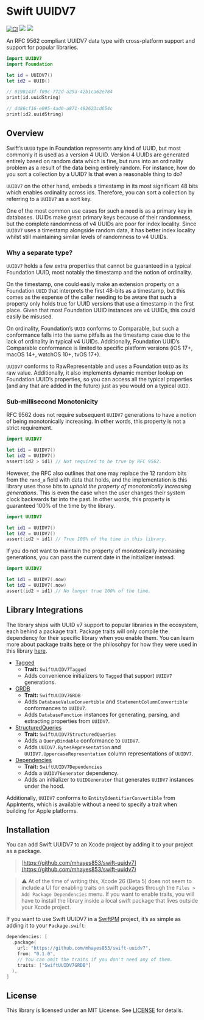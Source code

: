 # Swift UUIDV7

[![CI](https://github.com/mhayes853/swift-uuidv7/actions/workflows/ci.yml/badge.svg)](https://github.com/mhayes853/swift-uuidv7/actions/workflows/ci.yml)
[![](https://img.shields.io/endpoint?url=https%3A%2F%2Fswiftpackageindex.com%2Fapi%2Fpackages%2Fmhayes853%2Fswift-uuidv7%2Fbadge%3Ftype%3Dswift-versions)](https://swiftpackageindex.com/mhayes853/swift-uuidv7)
[![](https://img.shields.io/endpoint?url=https%3A%2F%2Fswiftpackageindex.com%2Fapi%2Fpackages%2Fmhayes853%2Fswift-uuidv7%2Fbadge%3Ftype%3Dplatforms)](https://swiftpackageindex.com/mhayes853/swift-uuidv7)

An RFC 9562 compliant UUIDV7 data type with cross-platform support and support for popular libraries.

```swift
import UUIDV7
import Foundation

let id = UUIDV7()
let id2 = UUID()

// 0198143f-f09c-772d-a29a-42b1ca62e784
print(id.uuidString)

// d486cf16-e095-4ad0-a871-492623cd654c
print(id2.uuidString)
```

## Overview
Swift’s `UUID` type in Foundation represents any kind of UUID, but most commonly it is used as a version 4 UUID. Version 4 UUIDs are generated entirely based on random data which is fine, but runs into an ordinality problem as a result of the data being entirely random. For instance, how do you sort a collection by a UUID? Is that even a reasonable thing to do?

`UUIDV7` on the other hand, embeds a timestamp in its most significant 48 bits which enables ordinality across ids. Therefore, you can sort a collection by referring to a `UUIDV7` as a sort key.

One of the most common use cases for such a need is as a primary key in databases. UUIDs make great primary keys because of their randomness, but the complete randomness of v4 UUIDs are poor for index locality. Since `UUIDV7` uses a timestamp alongside random data, it has better index locality whilst still maintaining similar levels of randomness to v4 UUIDs.

### Why a separate type?
`UUIDV7` holds a few extra properties that cannot be guaranteed in a typical Foundation UUID, most notably the timestamp and the notion of ordinality.

On the timestamp, one could easily make an extension property on a Foundation `UUID` that interprets the first 48-bits as a timestamp, but this comes as the expense of the caller needing to be aware that such a property only holds true for UUID versions that use a timestamp in the first place. Given that most Foundation UUID instances are v4 UUIDs, this could easily be misused.

On ordinality, Foundation’s `UUID` conforms to Comparable, but such a conformance falls into the same pitfalls as the timestamp case due to the lack of ordinality in typical v4 UUIDs. Additionally, Foundation UUID’s Comparable conformance is limited to specific platform versions (iOS 17+, macOS 14+, watchOS 10+, tvOS 17+).

`UUIDV7` conforms to RawRepresentable and uses a Foundation `UUID` as its raw value. Additionally, it also implements dynamic member lookup on Foundation UUID’s properties, so you can access all the typical properties (and any that are added in the future) just as you would on a typical `UUID`.

### Sub-millisecond Monotonicity
RFC 9562 does not require subsequent `UUIDV7` generations to have a notion of being monotonically increasing. In other words, this property is not a strict requirement.
```swift
import UUIDV7

let id1 = UUIDV7()
let id2 = UUIDV7()
assert(id2 > id1) // Not required to be true by RFC 9562.
```

However, the RFC also outlines that one may replace the 12 random bits from the `rand_a` field with data that holds, and the implementation is this library uses those bits to _uphold the property of monotonically increasing generations_. This is even the case when the user changes their system clock backwards far into the past. In other words, this property is guaranteed 100% of the time by the library.
```swift
import UUIDV7

let id1 = UUIDV7()
let id2 = UUIDV7()
assert(id2 > id1) // True 100% of the time in this library.
```

If you do not want to maintain the property of monotonically increasing generations, you can pass the current date in the initializer instead.
```swift
import UUIDV7

let id1 = UUIDV7(.now)
let id2 = UUIDV7(.now)
assert(id2 > id1) // No longer true 100% of the time.
```

## Library Integrations
The library ships with UUID v7 support to popular libraries in the ecosystem, each behind a package trait. Package traits will only compile the dependency for their specific library when you enable them. You can learn more about package traits [here](https://github.com/swiftlang/swift-evolution/blob/main/proposals/0450-swiftpm-package-traits.md) or the philosohpy for how they were used in this library [here](https://whypeople.xyz/on-package-traits).

- [Tagged](https://github.com/pointfreeco/swift-tagged)
  - **Trait:** `SwiftUUIDV7Tagged`
  - Adds convenience initializers to `Tagged` that support `UUIDV7` generations.
- [GRDB](https://github.com/groue/GRDB.swift)
  - **Trait:** `SwiftUUIDV7GRDB`
  - Adds `DatabaseValueConvertible` and `StatementColumnConvertible` conformances to `UUIDV7`.
  - Adds `DatabaseFunction` instances for generating, parsing, and extracting properties from `UUIDV7`.
- [StructuredQueries](https://github.com/pointfreeco/swift-structured-queries)
  - **Trait:** `SwiftUUIDV7StructuredQueries`
  - Adds a `QueryBindable` conformance to `UUIDV7`.
  - Adds `UUIDV7.BytesRepresentation` and `UUIDV7.UppercaseRepresentation` column representations of `UUIDV7`.
- [Dependencies](https://github.com/pointfreeco/swift-dependencies)
  - **Trait:** `SwiftUUIDV7Dependencies`
  - Adds a `UUIDV7Generator` dependency.
  - Adds an initializer to `UUIDGenerator` that generates `UUIDV7` instances under the hood.

Additionally, `UUIDV7` conforms to `EntityIdentifierConvertible` from AppIntents, which is available without a need to specify a trait when building for Apple platforms.

## Installation
You can add Swift UUIDV7 to an Xcode project by adding it to your project as a package.

> [https://github.com/mhayes853/swift-uuidv7](https://github.com/mhayes853/swift-uuidv7)

> ⚠️ At of the time of writing this, Xcode 26 (Beta 5) does not seem to include a UI for enabling traits on swift packages through the `Files > Add Package Dependencies` menu. If you want to enable traits, you will have to install the library inside a local swift package that lives outside your Xcode project.

If you want to use Swift UUIDV7 in a [SwiftPM](https://swift.org/package-manager/) project, it’s as simple as adding it to your `Package.swift`:

```swift
dependencies: [
  .package(
    url: "https://github.com/mhayes853/swift-uuidv7",
    from: "0.1.0",
    // You can omit the traits if you don't need any of them.
    traits: ["SwiftUUIDV7GRDB"]
  ),
]
```

## License
This library is licensed under an MIT License. See [LICENSE](https://github.com/mhayes853/swift-uuidv7/blob/main/LICENSE) for details.
